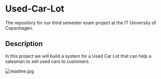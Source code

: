 Used-Car-Lot
============

The repository for our third semester exam project at the IT University of Copenhagen.

Description
------------
In this project we will build a system for a Used Car Lot that can help a salesman to sell used cars to customers. 

![readme.jpg]()
